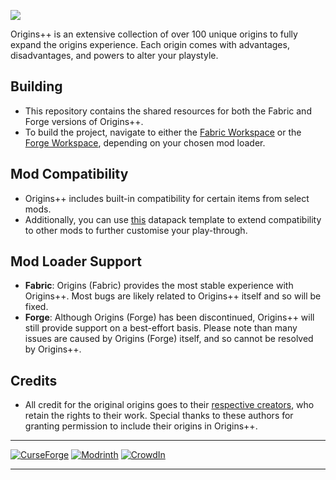 <a href="https://www.curseforge.com/minecraft/mc-mods/origins-plus-plus"><img src="https://www.bisecthosting.com/images/CF/Origins_Plus_Plus/BH_NU_HEADER.png"/><a/>

Origins++ is an extensive collection of over 100 unique origins to fully expand the origins experience. Each origin comes with advantages, disadvantages, and powers to alter your playstyle.

## Building 
- This repository contains the shared resources for both the Fabric and Forge versions of Origins++.
- To build the project, navigate to either the [Fabric Workspace](https://github.com/QuantumXenon/origins-plus-plus-fabric) or the [Forge Workspace](https://github.com/QuantumXenon/origins-plus-plus-forge), depending on your chosen mod loader.
  
## Mod Compatibility
- Origins++ includes built-in compatibility for certain items from select mods.
- Additionally, you can use [this](https://github.com/QuantumXenon/origins-plus-plus-modded-support) datapack template to extend compatibility to other mods to further customise your play-through.
  
## Mod Loader Support
- **Fabric**: Origins (Fabric) provides the most stable experience with Origins++. Most bugs are likely related to Origins++ itself and so will be fixed.
- **Forge**: Although Origins (Forge) has been discontinued, Origins++ will still provide support on a best-effort basis. Please note than many issues are caused by Origins (Forge) itself, and so cannot be resolved by Origins++.

## Credits
- All credit for the original origins goes to their [respective creators](https://gist.github.com/QuantumXenon/d7ec9ceee0f8897410cff5088307f028), who retain the rights to their work. Special thanks to these authors for granting permission to include their origins in Origins++.

***
[![CurseForge](https://cdn.jsdelivr.net/npm/@intergrav/devins-badges@3/assets/compact/available/curseforge_46h.png)](https://www.curseforge.com/minecraft/mc-mods/origins-plus-plus)
[![Modrinth](https://cdn.jsdelivr.net/npm/@intergrav/devins-badges@3/assets/compact/available/modrinth_46h.png)](https://modrinth.com/mod/origins-plus-plus)
[![CrowdIn](https://cdn.jsdelivr.net/npm/@intergrav/devins-badges@3/assets/compact/translate/crowdin_46h.png)](https://crowdin.com/project/origins-plus-plus)
***
